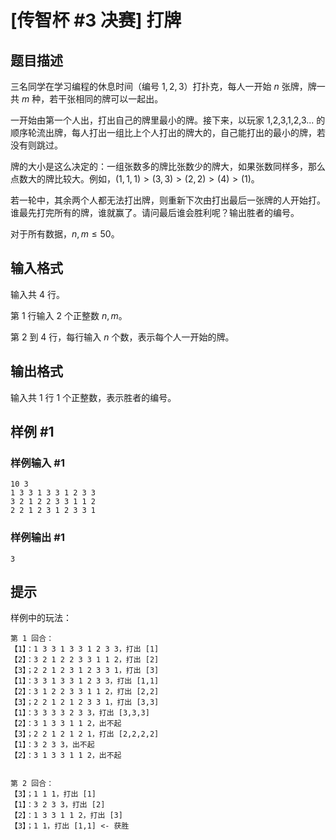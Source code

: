 # [传智杯 #3 决赛] 打牌

## 题目描述

三名同学在学习编程的休息时间（编号 $1,2,3$）打扑克，每人一开始 $n$ 张牌，牌一共 $m$ 种，若干张相同的牌可以一起出。

一开始由第一个人出，打出自己的牌里最小的牌。接下来，以玩家 1,2,3,1,2,3... 的顺序轮流出牌，每人打出一组比上个人打出的牌大的，自己能打出的最小的牌，若没有则跳过。

牌的大小是这么决定的：一组张数多的牌比张数少的牌大，如果张数同样多，那么点数大的牌比较大。例如，$(1,1,1)>(3,3)>(2,2)>(4)>(1)$。

若一轮中，其余两个人都无法打出牌，则重新下次由打出最后一张牌的人开始打。谁最先打完所有的牌，谁就赢了。请问最后谁会胜利呢？输出胜者的编号。

对于所有数据，$n,m\leq 50$。

## 输入格式

输入共 $4$ 行。

第 $1$ 行输入 $2$ 个正整数 $n,m$。

第 $2$ 到 $4$ 行，每行输入 $n$ 个数，表示每个人一开始的牌。

## 输出格式

输入共 $1$ 行 $1$ 个正整数，表示胜者的编号。

## 样例 #1

### 样例输入 #1
```
10 3
1 3 3 1 3 3 1 2 3 3 
3 2 1 2 2 3 3 1 1 2 
2 2 1 2 3 1 2 3 3 1
```

### 样例输出 #1

```
3
```

## 提示

样例中的玩法：

```plain
第 1 回合：
【1】：1 3 3 1 3 3 1 2 3 3，打出 [1]
【2】：3 2 1 2 2 3 3 1 1 2，打出 [2]
【3】；2 2 1 2 3 1 2 3 3 1，打出 [3]
【1】：3 3 1 3 3 1 2 3 3，打出 [1,1]
【2】：3 1 2 2 3 3 1 1 2，打出 [2,2]
【3】；2 2 1 2 1 2 3 3 1，打出 [3,3]
【1】：3 3 3 3 2 3 3，打出 [3,3,3]
【2】：3 1 3 3 1 1 2，出不起
【3】；2 2 1 2 1 2 1，打出 [2,2,2,2]
【1】：3 2 3 3，出不起
【2】：3 1 3 3 1 1 2，出不起


第 2 回合：
【3】；1 1 1，打出 [1]
【1】：3 2 3 3，打出 [2]
【2】：1 3 3 1 1 2，打出 [3]
【3】；1 1，打出 [1,1] <- 获胜
```

